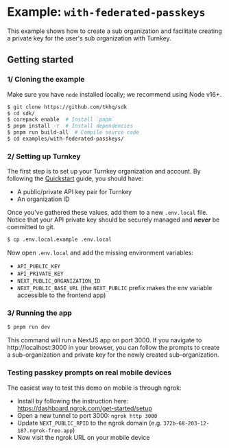# Example: `with-federated-passkeys`

This example shows how to create a sub organization and facilitate creating a private key for the user's sub organization with Turnkey.

## Getting started

### 1/ Cloning the example

Make sure you have `node` installed locally; we recommend using Node v16+.

```bash
$ git clone https://github.com/tkhq/sdk
$ cd sdk/
$ corepack enable  # Install `pnpm`
$ pnpm install -r  # Install dependencies
$ pnpm run build-all  # Compile source code
$ cd examples/with-federated-passkeys/
```

### 2/ Setting up Turnkey

The first step is to set up your Turnkey organization and account. By following the [Quickstart](https://docs.turnkey.com/getting-started/quickstart) guide, you should have:

- A public/private API key pair for Turnkey
- An organization ID

Once you've gathered these values, add them to a new `.env.local` file. Notice that your API private key should be securely managed and **_never_** be committed to git.

```bash
$ cp .env.local.example .env.local
```

Now open `.env.local` and add the missing environment variables:

- `API_PUBLIC_KEY`
- `API_PRIVATE_KEY`
- `NEXT_PUBLIC_ORGANIZATION_ID`
- `NEXT_PUBLIC_BASE_URL` (the `NEXT_PUBLIC` prefix makes the env variable accessible to the frontend app)

### 3/ Running the app

```bash
$ pnpm run dev
```

This command will run a NextJS app on port 3000. If you navigate to http://localhost:3000 in your browser, you can follow the prompts to create a sub-organization and private key for the newly created sub-organization.

### Testing passkey prompts on real mobile devices

The easiest way to test this demo on mobile is through ngrok:

- Install by following the instruction here: https://dashboard.ngrok.com/get-started/setup
- Open a new tunnel to port 3000: `ngrok http 3000`
- Update `NEXT_PUBLIC_RPID` to the ngrok domain (e.g. `372b-68-203-12-187.ngrok-free.app`)
- Now visit the ngrok URL on your mobile device
